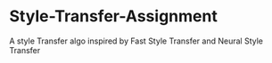 # Style-Transfer-Assignment
A style Transfer algo inspired by Fast Style Transfer and Neural Style Transfer
